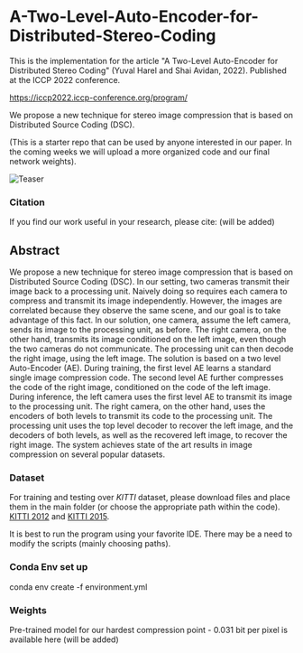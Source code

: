 # A-Two-Level-Auto-Encoder-for-Distributed-Stereo-Coding

This is the implementation for the article "A Two-Level Auto-Encoder for Distributed Stereo Coding" (Yuval Harel and Shai Avidan, 2022). Published at the ICCP 2022 conference.


https://iccp2022.iccp-conference.org/program/

We propose a new technique for stereo image compression that is based on Distributed Source Coding (DSC).

(This is a starter repo that can be used by anyone interested in our paper. In the coming weeks we will upload a more organized code and our final network weights).

![Teaser](https://user-images.githubusercontent.com/76810287/181239690-dce1a22b-58f4-4780-9d8b-62d8eebda3e9.png)


### Citation
If you find our work useful in your research, please cite: (will be added)


## Abstract
We propose a new technique for stereo image compression that is based on Distributed Source Coding (DSC). In our
setting, two cameras transmit their image back to a processing unit. Naively doing so requires each camera to compress and transmit
its image independently. However, the images are correlated because they observe the same scene, and our goal is to take advantage
of this fact. In our solution, one camera, assume the left camera, sends its image to the processing unit, as before. The right camera,
on the other hand, transmits its image conditioned on the left image, even though the two cameras do not communicate. The
processing unit can then decode the right image, using the left image. The solution is based on a two level Auto-Encoder (AE). During
training, the first level AE learns a standard single image compression code. The second level AE further compresses the code of the
right image, conditioned on the code of the left image. During inference, the left camera uses the first level AE to transmit its image to
the processing unit. The right camera, on the other hand, uses the encoders of both levels to transmit its code to the processing unit.
The processing unit uses the top level decoder to recover the left image, and the decoders of both levels, as well as the recovered left
image, to recover the right image. The system achieves state of the art results in image compression on several popular datasets.


### Dataset
For training and testing over *KITTI* dataset, please download files and place them in the main folder (or choose the appropriate path within the code). 
[KITTI 2012](http://www.cvlibs.net/download.php?file=data_stereo_flow_multiview.zip) and [KITTI 2015](http://www.cvlibs.net/download.php?file=data_scene_flow_multiview.zip).

It is best to run the program using your favorite IDE. 
There may be a need to modify the scripts (mainly choosing paths).

### Conda Env set up
conda env create -f environment.yml

### Weights
Pre-trained model for our hardest compression point - 0.031 bit per pixel is available here (will be added)
